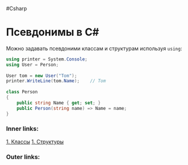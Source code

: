 #Csharp 

# Псевдонимы в C#

Можно задавать псевдоними классам и структурам используя `using`:

```csharp
using printer = System.Console;
using User = Person;
 
User tom = new User("Tom");
printer.WriteLine(tom.Name);    // Tom
 
class Person
{
    public string Name { get; set; }
    public Person(string name) => Name = name;
}
```

### Inner links:
[1. Классы](1.%20Languages/C-sharp/0.%20Введение/2.%20Классы%20и%20структуры/1.%20Классы.md)
[1. Структуры](1.%20Languages/C-sharp/0.%20Введение/2.%20Классы%20и%20структуры/1.%20Структуры.md)

### Outer links:


